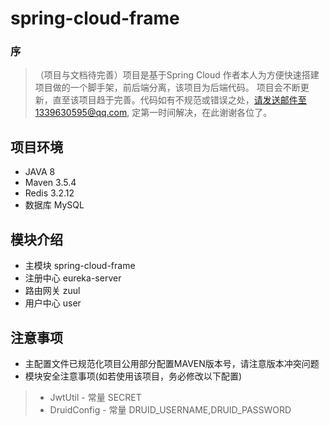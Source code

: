 # spring-cloud-frame

### 序
>（项目与文档待完善）项目是基于Spring Cloud 作者本人为方便快速搭建项目做的一个脚手架，前后端分离，该项目为后端代码。
项目会不断更新，直至该项目趋于完善。代码如有不规范或错误之处，请发送邮件至1339630595@qq.com,
定第一时间解决，在此谢谢各位了。
## 项目环境

* JAVA 8
* Maven 3.5.4
* Redis 3.2.12
* 数据库 MySQL

## 模块介绍
* 主模块 spring-cloud-frame
* 注册中心 eureka-server
* 路由网关 zuul
* 用户中心 user

## 注意事项
* 主配置文件已规范化项目公用部分配置MAVEN版本号，请注意版本冲突问题
* 模块安全注意事项(如若使用该项目，务必修改以下配置)
> * JwtUtil - 常量 SECRET
> * DruidConfig - 常量 DRUID_USERNAME,DRUID_PASSWORD
